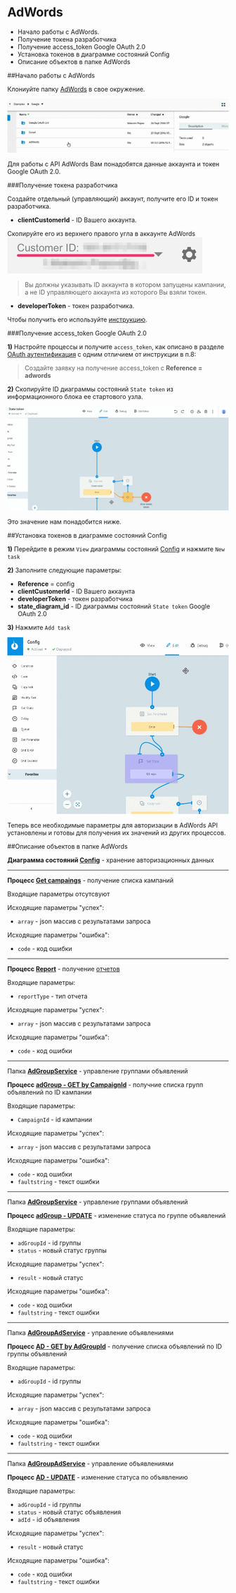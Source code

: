 # AdWords

*   Начало работы с AdWords.
*   Получение токена разработчика
*   Получение access_token Google OAuth 2.0
*   Установка токенов в диаграмме состояний Config
*   Описание объектов в папке AdWords

##Начало работы с AdWords

Клониуйте папку [AdWords](https://admin.corezoid.com/folder/conv/105609) в свое окружение.

![](../img/google/clone_adwords.gif)

Для работы с API AdWords Вам понадобятся данные аккаунта и токен Google OAuth 2.0.

###Получение токена разработчика

Создайте отдельный (управляющий) аккаунт, получите его ID и токен разработчика.

*   **clientCustomerId** - ID Вашего аккаунта.

Скопируйте его из верхнего правого угла в аккаунте AdWords
![](../img/google/customer_id.png)

>Вы должны указывать ID аккаунта в котором запущены кампании, а не ID управляющего аккаунта из которого Вы взяли токен.


*   **developerToken** - токен разработчика.

Чтобы получить его используйте [инструкцию](https://developers.google.com/adwords/api/docs/signingup?hl=ru).


###Получение access_token Google OAuth 2.0

**1)** Настройте процессы и получите `access_token`, как описано в разделе [OAuth аутентификация](oauth.md) с одним отличием от инструкции в п.8:

>Создайте заявку на получение access_token с **Reference = adwords**

**2)** Скопируйте ID диаграммы состояний `State token` из информационного блока ее стартового узла.

![](../img/google/get_state_diagr_id.gif)

Это значение нам понадобится ниже.

##Установка токенов в диаграмме состояний Config

**1)** Перейдите в режим `View` диаграммы состояний [Config](https://admin.corezoid.com/editor/106173/164137) и нажмите `New task`


**2)** Заполните следующие параметры:
* **Reference** = config
* **clientCustomerId** - ID Вашего аккаунта
* **developerToken** - токен разработчика
* **state_diagram_id** - ID диаграммы состояний `State token` Google OAuth 2.0

**3)** Нажмите `Add task`

![](../img/google/add_to_config_adwords.gif)

Теперь все необходимые параметры для авторизации в AdWords API установлены и готовы для получения их значений из других процессов.

##Описание объектов в папке AdWords

**Диаграмма состояний [Config](https://admin.corezoid.com/editor/106173/164137)** - хранение авторизационных данных

____________

**Процесс [Get campaings](https://admin.corezoid.com/editor/106173/164143)** - получение списка кампаний

Входящие параметры отсутсвуют

Исходящие параметры "успех":
* `array` - json массив с результатами запроса

Исходящие параметры "ошибка":
* `code` - код ошибки

______________

**Процесс [Report](https://admin.corezoid.com/editor/106173/164138)** - получение [отчетов](https://developers.google.com/adwords/api/docs/appendix/reports/all-reports)


Входящие параметры:
* `reportType` - тип отчета

Исходящие параметры "успех":
* `array` - json массив с результатами запроса

Исходящие параметры "ошибка":
* `code` - код ошибки

_______________

Папка **[AdGroupService](https://admin.corezoid.com/folder/conv/106171)** - управление группами объявлений

**Процесс [adGroup - GET by CampaignId](https://admin.corezoid.com/editor/106171/164140)** - получние списка групп объявлений по ID кампании

Входящие параметры:
* `CampaignId` - id кампании

Исходящие параметры "успех":
* `array` - json массив с результатами запроса

Исходящие параметры "ошибка":
* `code` - код ошибки
* `faultstring` - текст ошибки

____________________

Папка **[AdGroupService](https://admin.corezoid.com/folder/conv/106171)** - управление группами объявлений

**Процесс [adGroup - UPDATE](https://admin.corezoid.com/editor/106171/164139)** - изменение статуса по группе объявлений

Входящие параметры:
* `adGroupId` - id группы
* `status` - новый статус группы

Исходящие параметры "успех":
* `result` - новый статус

Исходящие параметры "ошибка":
* `code` - код ошибки
* `faultstring` - текст ошибки

_________________

Папка **[AdGroupAdService](https://admin.corezoid.com/folder/conv/106172)** - управление объявлениями

**Процесс [AD - GET by AdGroupId](https://admin.corezoid.com/editor/106172/164142)** - получение списка объявлений по ID группы объявлений

Входящие параметры:
* `adGroupId` - id группы

Исходящие параметры "успех":
* `array` - json массив с результатами запроса

Исходящие параметры "ошибка":
* `code` - код ошибки
* `faultstring` - текст ошибки

______________________

Папка **[AdGroupAdService](https://admin.corezoid.com/folder/conv/106172)** - управление объявлениями

**Процесс [AD - UPDATE](https://admin.corezoid.com/editor/106172/164141)** - изменение статуса по объявлению

Входящие параметры:
* `adGroupId` - id группы
* `status` - новый статус объявления
* `adId` - id объявления

Исходящие параметры "успех":
* `result` - новый статус

Исходящие параметры "ошибка":
* `code` - код ошибки
* `faultstring` - текст ошибки
